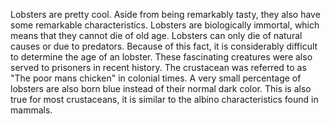Lobsters are pretty cool. Aside from being remarkably tasty, they also have some remarkable characteristics. Lobsters are biologically immortal, which means that they cannot die of old age. Lobsters can only die of natural causes or due to predators. Because of this fact, it is considerably difficult to determine the age of an lobster. These fascinating creatures were also served to prisoners in recent history. The crustacean was referred to as "The poor mans chicken" in colonial times. A very small percentage of lobsters are also born blue instead of their normal dark color. This is also true for most crustaceans, it is similar to the albino characteristics found in mammals.

